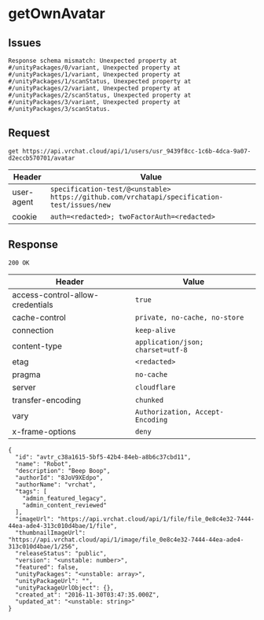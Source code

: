 # getOwnAvatar

## Issues
```
Response schema mismatch: Unexpected property at #/unityPackages/0/variant, Unexpected property at #/unityPackages/1/variant, Unexpected property at #/unityPackages/1/scanStatus, Unexpected property at #/unityPackages/2/variant, Unexpected property at #/unityPackages/2/scanStatus, Unexpected property at #/unityPackages/3/variant, Unexpected property at #/unityPackages/3/scanStatus.
```

## Request
`get https://api.vrchat.cloud/api/1/users/usr_9439f8cc-1c6b-4dca-9a07-d2eccb570701/avatar`

| Header | Value |
| ------ | ----- |
| user-agent | `specification-test/@<unstable> https://github.com/vrchatapi/specification-test/issues/new` |
| cookie | `auth=<redacted>; twoFactorAuth=<redacted>` |


## Response
`200 OK`

| Header | Value |
| ------ | ----- |
| access-control-allow-credentials | `true` |
| cache-control | `private, no-cache, no-store` |
| connection | `keep-alive` |
| content-type | `application/json; charset=utf-8` |
| etag | `<redacted>` |
| pragma | `no-cache` |
| server | `cloudflare` |
| transfer-encoding | `chunked` |
| vary | `Authorization, Accept-Encoding` |
| x-frame-options | `deny` |

```jsonc
{
  "id": "avtr_c38a1615-5bf5-42b4-84eb-a8b6c37cbd11",
  "name": "Robot",
  "description": "Beep Boop",
  "authorId": "8JoV9XEdpo",
  "authorName": "vrchat",
  "tags": [
    "admin_featured_legacy",
    "admin_content_reviewed"
  ],
  "imageUrl": "https://api.vrchat.cloud/api/1/file/file_0e8c4e32-7444-44ea-ade4-313c010d4bae/1/file",
  "thumbnailImageUrl": "https://api.vrchat.cloud/api/1/image/file_0e8c4e32-7444-44ea-ade4-313c010d4bae/1/256",
  "releaseStatus": "public",
  "version": "<unstable: number>",
  "featured": false,
  "unityPackages": "<unstable: array>",
  "unityPackageUrl": "",
  "unityPackageUrlObject": {},
  "created_at": "2016-11-30T03:47:35.000Z",
  "updated_at": "<unstable: string>"
}
```
